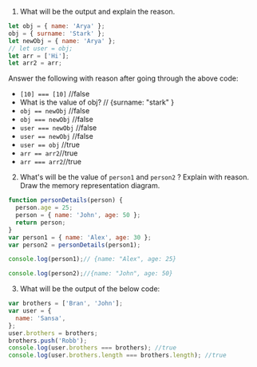 1. What will be the output and explain the reason.

```js
let obj = { name: 'Arya' };
obj = { surname: 'Stark' };
let newObj = { name: 'Arya' };
// let user = obj;
let arr = ['Hi'];
let arr2 = arr;
```

Answer the following with reason after going through the above code:

- `[10] === [10]` //false
- What is the value of obj? // {surname: "stark" }
- `obj == newObj` //false
- `obj === newObj` //false
- `user === newObj` //false
- `user == newObj` //false
- `user == obj` //true
- `arr == arr2`//true
- `arr === arr2`//true

2. What's will be the value of `person1` and `person2` ? Explain with reason. Draw the memory representation diagram.

<!-- To add this image here use ![name](./hello.jpg) -->

```js
function personDetails(person) {
  person.age = 25;
  person = { name: 'John', age: 50 };
  return person;
}
var person1 = { name: 'Alex', age: 30 };
var person2 = personDetails(person1);

console.log(person1);// {name: "Alex", age: 25}

console.log(person2);//{name: "John", age: 50}
```

3. What will be the output of the below code:

```js
var brothers = ['Bran', 'John'];
var user = {
  name: 'Sansa',
};
user.brothers = brothers;
brothers.push('Robb');
console.log(user.brothers === brothers); //true
console.log(user.brothers.length === brothers.length); //true
```
